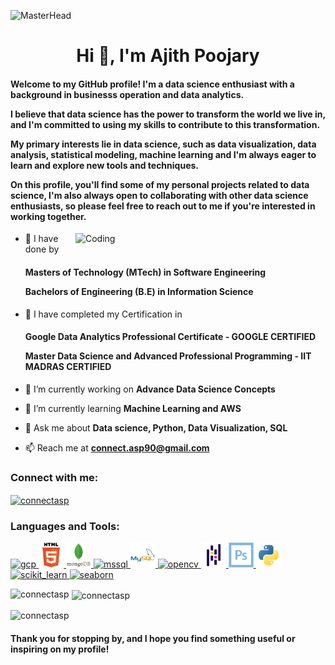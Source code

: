 ![MasterHead](https://storage.googleapis.com/gweb-cloudblog-publish/original_images/DataAnalytics.gif)
<h1 align="center">Hi 👋, I'm Ajith Poojary</h1>
<h4 align="left">
<p align="left">
Welcome to my GitHub profile! I'm a data science enthusiast with a background in businesss operation and data analytics.
</p>
<p align="left">
I believe that data science has the power to transform the world we live in, and I'm committed to using my skills to contribute to this transformation. 
</p>
<p align="left">
My primary interests lie in data science, such as data visualization, data analysis, statistical modeling, machine learning and I'm always eager to learn and explore new tools and techniques.
</p>
<p align="left">
On this profile, you'll find some of my personal projects related to data science, I'm also always open to collaborating with other data science enthusiasts, so please feel free to reach out to me if you're interested in working together.
</p>
</h4>

<img align = "right" alt="Coding" width = "400" src = "https://chools.in/wp-content/uploads/data-science-2-1.gif">

- 📄 I have done by
	 <p align="left">
	 <h4 align="left">
	  Masters of Technology (MTech) in Software Engineering
	 </p>
	 <p align="left">
      Bachelors of Engineering (B.E) in Information Science
     </p>
     </h4>

- 📝 I have completed my Certification in
  	 <p align="left">
	 <h4 align="left">
	  Google Data Analytics Professional Certificate - GOOGLE CERTIFIED
	 </p>
	 <p align="left">
      Master Data Science and Advanced Professional Programming - IIT MADRAS CERTIFIED 
     </p>
     </h4>

- 🔭 I’m currently working on **Advance Data Science Concepts**

- 🌱 I’m currently learning **Machine Learning and AWS**

- 💬 Ask me about **Data science, Python, Data Visualization, SQL**

- 📫 Reach me at **connect.asp90@gmail.com**


<h3 align="left">Connect with me:</h3>
<p align="left">
<a href="https://linkedin.com/in/connectasp" target="blank"><img align="center" src="https://raw.githubusercontent.com/rahuldkjain/github-profile-readme-generator/master/src/images/icons/Social/linked-in-alt.svg" alt="connectasp" height="30" width="40" /></a>
</p>

<h3 align="left">Languages and Tools:</h3>
<p align="left"> <a href="https://cloud.google.com" target="_blank" rel="noreferrer"> <img src="https://www.vectorlogo.zone/logos/google_cloud/google_cloud-icon.svg" alt="gcp" width="40" height="40"/> </a> <a href="https://www.w3.org/html/" target="_blank" rel="noreferrer"> <img src="https://raw.githubusercontent.com/devicons/devicon/master/icons/html5/html5-original-wordmark.svg" alt="html5" width="40" height="40"/> </a> <a href="https://www.mongodb.com/" target="_blank" rel="noreferrer"> <img src="https://raw.githubusercontent.com/devicons/devicon/master/icons/mongodb/mongodb-original-wordmark.svg" alt="mongodb" width="40" height="40"/> </a> <a href="https://www.microsoft.com/en-us/sql-server" target="_blank" rel="noreferrer"> <img src="https://www.svgrepo.com/show/303229/microsoft-sql-server-logo.svg" alt="mssql" width="40" height="40"/> </a> <a href="https://www.mysql.com/" target="_blank" rel="noreferrer"> <img src="https://raw.githubusercontent.com/devicons/devicon/master/icons/mysql/mysql-original-wordmark.svg" alt="mysql" width="40" height="40"/> </a> <a href="https://opencv.org/" target="_blank" rel="noreferrer"> <img src="https://www.vectorlogo.zone/logos/opencv/opencv-icon.svg" alt="opencv" width="40" height="40"/> </a> <a href="https://pandas.pydata.org/" target="_blank" rel="noreferrer"> <img src="https://raw.githubusercontent.com/devicons/devicon/2ae2a900d2f041da66e950e4d48052658d850630/icons/pandas/pandas-original.svg" alt="pandas" width="40" height="40"/> </a> <a href="https://www.photoshop.com/en" target="_blank" rel="noreferrer"> <img src="https://raw.githubusercontent.com/devicons/devicon/master/icons/photoshop/photoshop-line.svg" alt="photoshop" width="40" height="40"/> </a> <a href="https://www.python.org" target="_blank" rel="noreferrer"> <img src="https://raw.githubusercontent.com/devicons/devicon/master/icons/python/python-original.svg" alt="python" width="40" height="40"/> </a> <a href="https://scikit-learn.org/" target="_blank" rel="noreferrer"> <img src="https://upload.wikimedia.org/wikipedia/commons/0/05/Scikit_learn_logo_small.svg" alt="scikit_learn" width="40" height="40"/> </a> <a href="https://seaborn.pydata.org/" target="_blank" rel="noreferrer"> <img src="https://seaborn.pydata.org/_images/logo-mark-lightbg.svg" alt="seaborn" width="40" height="40"/> </a> </p>

<p><img align="left" src="https://github-readme-stats.vercel.app/api/top-langs?username=connectasp&show_icons=true&locale=en&layout=compact" alt="connectasp" /></p>

<p>&nbsp;<img align="center" src="https://github-readme-stats.vercel.app/api?username=connectasp&show_icons=true&locale=en" alt="connectasp" /></p>

<p><img align="center" src="https://github-readme-streak-stats.herokuapp.com/?user=connectasp&" alt="connectasp" /></p>

<h4 align="left">
<p align="left">
Thank you for stopping by, and I hope you find something useful or inspiring on my profile!
</p>
</h4>
